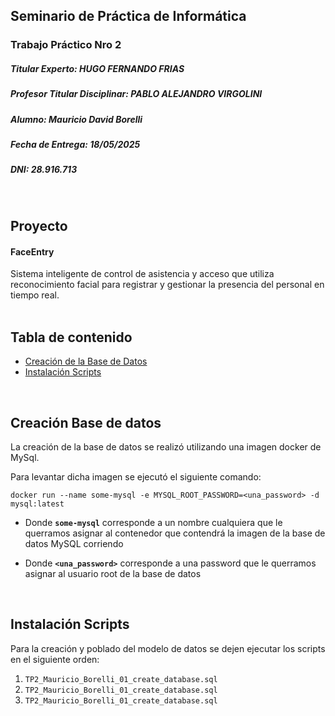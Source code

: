 ## Seminario de Práctica de Informática
### Trabajo Práctico Nro 2
##### Titular Experto: HUGO FERNANDO FRIAS
##### Profesor Titular Disciplinar: PABLO ALEJANDRO VIRGOLINI
##### Alumno: Mauricio David Borelli
##### Fecha de Entrega: 18/05/2025
##### DNI: 28.916.713
<br>

## Proyecto

#### FaceEntry
Sistema inteligente de control de asistencia y acceso que utiliza reconocimiento facial para registrar y gestionar la presencia del personal en tiempo real.
<br>
<br>

## Tabla de contenido

* [Creación de la Base de Datos](#creación-base-de-datos)
* [Instalación Scripts](#instalación-scripts)
<br>

## Creación Base de datos

La creación de la base de datos se realizó utilizando una imagen docker de MySql.

Para levantar dicha imagen se ejecutó el siguiente comando:
```
docker run --name some-mysql -e MYSQL_ROOT_PASSWORD=<una_password> -d mysql:latest
```

- Donde **`some-mysql`** corresponde a un nombre cualquiera que le querramos asignar al contenedor que contendrá la imagen de la base de datos MySQL corriendo

- Donde **`<una_password>`** corresponde a una password que le querramos asignar al usuario root de la base de datos
<br>

## Instalación Scripts

Para la creación y poblado del modelo de datos se dejen ejecutar los scripts en el siguiente orden:

1. `TP2_Mauricio_Borelli_01_create_database.sql`
2. `TP2_Mauricio_Borelli_01_create_database.sql`
3. `TP2_Mauricio_Borelli_01_create_database.sql`